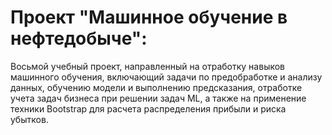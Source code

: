 # Проект "Машинное обучение в нефтедобыче": 
Восьмой учебный проект, направленный на отработку навыков машинного обучения, включающий задачи по предобработке и анализу данных, обучению модели и выполнению предсказания, отработке учета задач бизнеса при решении задач ML, а также на применение техники Bootstrap для расчета распределения прибыли и риска убытков.
